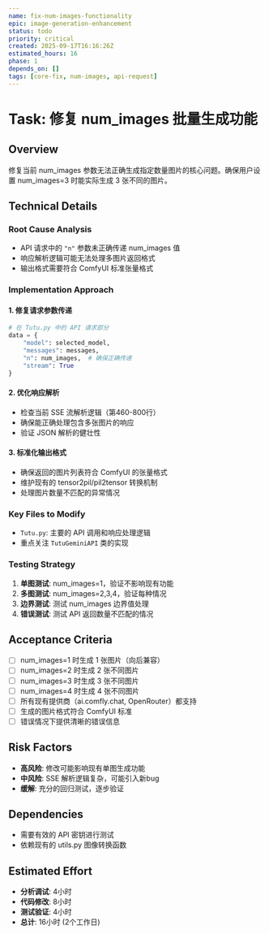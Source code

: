 ```yaml
---
name: fix-num-images-functionality
epic: image-generation-enhancement
status: todo
priority: critical
created: 2025-09-17T16:16:26Z
estimated_hours: 16
phase: 1
depends_on: []
tags: [core-fix, num-images, api-request]
---
```


# Task: 修复 num_images 批量生成功能

## Overview
修复当前 num_images 参数无法正确生成指定数量图片的核心问题。确保用户设置 num_images=3 时能实际生成 3 张不同的图片。

## Technical Details

### Root Cause Analysis
- API 请求中的 `"n"` 参数未正确传递 num_images 值
- 响应解析逻辑可能无法处理多图片返回格式
- 输出格式需要符合 ComfyUI 标准张量格式

### Implementation Approach

#### 1. 修复请求参数传递
```python
# 在 Tutu.py 中的 API 请求部分
data = {
    "model": selected_model,
    "messages": messages,
    "n": num_images,  # 确保正确传递
    "stream": True
}
```

#### 2. 优化响应解析
- 检查当前 SSE 流解析逻辑（第460-800行）
- 确保能正确处理包含多张图片的响应
- 验证 JSON 解析的健壮性

#### 3. 标准化输出格式
- 确保返回的图片列表符合 ComfyUI 的张量格式
- 维护现有的 tensor2pil/pil2tensor 转换机制
- 处理图片数量不匹配的异常情况

### Key Files to Modify
- `Tutu.py`: 主要的 API 调用和响应处理逻辑
- 重点关注 `TutuGeminiAPI` 类的实现

### Testing Strategy
1. **单图测试**: num_images=1，验证不影响现有功能
2. **多图测试**: num_images=2,3,4，验证每种情况
3. **边界测试**: 测试 num_images 边界值处理
4. **错误测试**: 测试 API 返回数量不匹配的情况

## Acceptance Criteria
- [ ] num_images=1 时生成 1 张图片（向后兼容）
- [ ] num_images=2 时生成 2 张不同图片
- [ ] num_images=3 时生成 3 张不同图片
- [ ] num_images=4 时生成 4 张不同图片
- [ ] 所有现有提供商（ai.comfly.chat, OpenRouter）都支持
- [ ] 生成的图片格式符合 ComfyUI 标准
- [ ] 错误情况下提供清晰的错误信息

## Risk Factors
- **高风险**: 修改可能影响现有单图生成功能
- **中风险**: SSE 解析逻辑复杂，可能引入新bug
- **缓解**: 充分的回归测试，逐步验证

## Dependencies
- 需要有效的 API 密钥进行测试
- 依赖现有的 utils.py 图像转换函数

## Estimated Effort
- **分析调试**: 4小时
- **代码修改**: 8小时
- **测试验证**: 4小时
- **总计**: 16小时 (2个工作日)